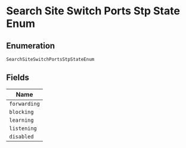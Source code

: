 
# Search Site Switch Ports Stp State Enum

## Enumeration

`SearchSiteSwitchPortsStpStateEnum`

## Fields

| Name |
|  --- |
| `forwarding` |
| `blocking` |
| `learning` |
| `listening` |
| `disabled` |

